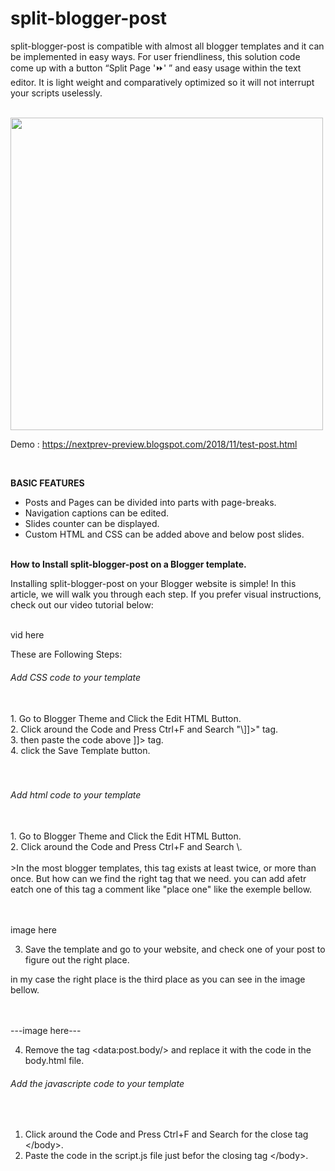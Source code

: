 # split-blogger-post


split-blogger-post is compatible with almost all blogger templates and it can be implemented in easy ways. For user friendliness, this solution code come up with a button “Split Page '⏩' ” and easy usage within the text editor. It is light weight and comparatively optimized so it will not interrupt your scripts uselessly.

<br>
<img src="https://1.bp.blogspot.com/-SNY-Z4N4Zwk/XxHRiEjRihI/AAAAAAAACMY/pWBGf5GzDR02MXKGH975lfSgcYP7IHA9gCLcBGAsYHQ/s1600/anonce2.png" width="500"/>

<br>

Demo : https://nextprev-preview.blogspot.com/2018/11/test-post.html

<br>

<b>BASIC FEATURES</b><br>
- Posts and Pages can be divided into parts with page-breaks.<br>
- Navigation captions can be edited.<br>
- Slides counter can be displayed.<br>
- Custom HTML and CSS can be added above and below post slides.<br>

<br>
<b>How to Install split-blogger-post on a Blogger template.</b>

<br>

Installing split-blogger-post on your Blogger website is simple! In this article, we will walk you through each step. If you prefer visual instructions, check out our video tutorial below:

<br>
vid here
<br>

These are Following Steps:<br>

<h6>Add CSS code to your template</h6><br>
 1. Go to Blogger Theme and Click the Edit HTML Button.<br>
 2. Click around the Code and Press Ctrl+F and Search "\]]></b:skin>" tag.<br>
 3. then paste the code above ]]></b:skin> tag. <br>
 4. click the Save Template button.<br>
 <br>
 <br>
<h6>Add html code to your template</h6><br>
1. Go to Blogger Theme and Click the Edit HTML Button.<br>
2. Click around the Code and Press Ctrl+F and Search \<data:post.body/>.<br><br>
>In the most blogger templates, this tag exists at least twice, or more than once. But how can we find the right tag that we need. you can add afetr eatch one of this tag a comment like "place one" like the exemple bellow.

<br><br>image here<br>

3. Save the template and go to your website, and check one of your post to figure out the right place.<br>

in my case the right place is the third place as you can see in the image bellow.<br>

<br><br>---image here---<br>


4. Remove the tag \<data:post.body/> and replace it with the code in the body.html file.<br>



<h6>Add the javascripte code to your template</h6><br>

1. Click around the Code and Press Ctrl+F and Search for the close tag \</body>. <br>
2. Paste the code in the script.js file just befor the closing tag \</body>. <br>









